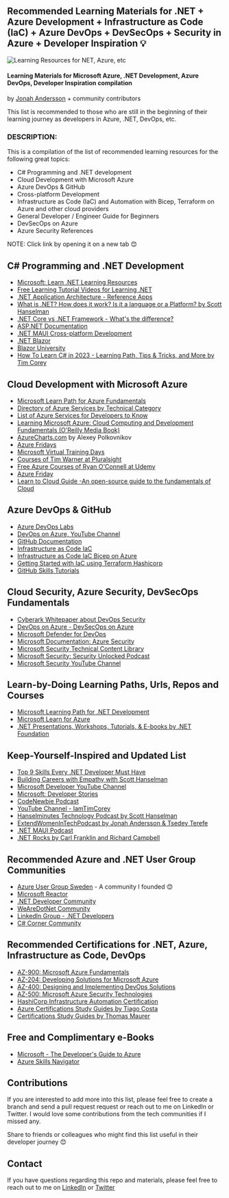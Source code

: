 ## Recommended Learning Materials for .NET + Azure Development + Infrastructure as Code (IaC) + Azure DevOps + DevSecOps + Security in Azure + Developer Inspiration 💡
![Learning Resources for  NET, Azure, etc](https://user-images.githubusercontent.com/14919667/224551645-7e182e84-3e57-45f0-9400-8bcf97cf15b2.png)

#### Learning Materials for Microsoft Azure, .NET Development, Azure DevOps, Developer Inspiration compilation 
by [Jonah Andersson](https://www.linkedin.com/in/jonahandersson) + community contributors 

This list is recommended to those who are still in the beginning of their learning journey as developers in Azure, .NET, DevOps, etc. 

### DESCRIPTION: 

This is a compilation of the list of recommended learning resources for the following great topics:

- C# Programming and .NET development
- Cloud Development with Microsoft Azure
- Azure DevOps & GitHub 
- Cross-platform Development 
- Infrastructure as Code (IaC) and Automation with Bicep, Terraform on Azure and other cloud providers
- General Developer / Engineer Guide for Beginners 
- DevSecOps on Azure 
- Azure Security References

NOTE: Click link by opening it on a new tab 😊

## C# Programming and .NET Development  

- [Microsoft: Learn .NET Learning Resources](https://dotnet.microsoft.com/en-us/learn?WT.mc_id=DT-MVP-5004251) 
- [Free Learning Tutorial Videos for Learning .NET](https://dotnet.microsoft.com/en-us/learn/videos?WT.mc_id=DT-MVP-5004251)
- [.NET Application Architecture - Reference Apps](https://github.com/dotnet-architecture)
- [What is .NET? How does it work? Is it a language or a Platform? by Scott Hanselman](https://www.hanselman.com/blog/what-is-net-how-does-it-work-is-it-a-language-or-a-platform)
- [.NET Core vs .NET Framework - What's the difference?](https://www.youtube.com/watch?v=79UWvR734wI)
- [ASP.NET Documentation](https://learn.microsoft.com/en-us/aspnet/core/?view=aspnetcore-6.0)
- [.NET MAUI Cross-platform Development](https://learn.microsoft.com/en-us/dotnet/maui/what-is-maui?view=net-maui-7.0/?WT.mc_id=DT-MVP-500425)
- [.NET Blazor](https://dotnet.microsoft.com/en-us/apps/aspnet/web-apps/blazor?WT.mc_id=DT-MVP-500425)
- [Blazor University](https://blazor-university.com/)
- [How To Learn C# in 2023 - Learning Path, Tips & Tricks, and More by Tim Corey](https://www.youtube.com/watch?v=hnjly9iBHso)

## Cloud Development with Microsoft Azure

- [Microsoft Learn Path for Azure Fundamentals](https://learn.microsoft.com/en-us/certifications/azure-fundamentals/?WT.mc_id=AZ-MVP-5004251)
- [Directory of Azure Services by Technical Category](https://azure.microsoft.com/en-us/products/?WT.mc_id=AZ-MVP-5004251)
- [List of Azure Services for Developers to Know](https://learn.microsoft.com/en-us/azure/developer/intro/azure-developer-key-services?source=recommendations)
- [Learning Microsoft Azure: Cloud Computing and Development Fundamentals (O'Reilly Media Book)](https://learning.oreilly.com/library/view/learning-microsoft-azure/9781098113315/ "Learning Microsoft Azure: Cloud Computing and Development Fundamentals (O'Reilly Media Book) by Jonah Andersson ") 
- [AzureCharts.com](https://azurecharts.com) by Alexey Polkovnikov 
- [Azure Fridays](https://learn.microsoft.com/en-us/shows/azure-friday/?WT.mc_id=AZ-MVP-5004251)
- [Microsoft Virtual Training Days](https://www.microsoft.com/en-us/trainingdays)
- [Courses of Tim Warner at Pluralsight](https://www.pluralsight.com/authors/tim-warner)
- [Free Azure Courses of Ryan O'Connell at Udemy](https://www.udemy.com/user/ryan-oconnell-3/)
- [Azure Friday](https://learn.microsoft.com/en-us/shows/azure-friday/)
- [Learn to Cloud Guide -An open-source guide to the fundamentals of Cloud](https://learntocloud.guide/)

## Azure DevOps & GitHub

- [Azure DevOps Labs](https://azuredevopslabs.com/)
- [DevOps on Azure, YouTube Channel](https://www.youtube.com/@AzureDevOps)
- [GitHub Documentation](https://docs.github.com/en/get-started/quickstart/git-and-github-learning-resources?WT.mc_id=DT-MVP-500425)
- [Infrastructure as Code IaC](https://learn.microsoft.com/en-us/devops/deliver/what-is-infrastructure-as-code?WT.mc_id=DT-MVP-500425)
- [Infrastructure as Code IaC Bicep on Azure](https://learn.microsoft.com/en-us/azure/azure-resource-manager/bicep/)
- [Getting Started with IaC using Terraform Hashicorp](https://developer.hashicorp.com/terraform/tutorials)
- [GitHub Skills Tutorials](https://skills.github.com/)


## Cloud Security, Azure Security, DevSecOps Fundamentals

- [Cyberark Whitepaper about DevOps Security](https://www.cyberark.com/what-is/devops-security)
- [DevOps on Azure - DevSecOps on Azure](https://www.youtube.com/watch?v=qI8MRbNGKlM=)
- [Microsoft Defender for DevOps](https://learn.microsoft.com/en-us/azure/defender-for-cloud/defender-for-devops-introduction?WT.mc_id=AZ-MVP-500425)
- [Microsoft Documentation: Azure Security](https://learn.microsoft.com/en-us/azure/security?WT.mc_id=AZ-MVP-500425)
- [Microsoft Security Technical Content Library](https://www.microsoft.com/en-us/security/content-library/Home/Index?culture=en-US?WT.mc_id=AZ-MVP-500425)
- [Microsoft Security: Security Unlocked Podcast](https://thecyberwire.com/podcasts/security-unlocked)
- [Microsoft Security YouTube Channel](https://www.youtube.com/microsoftsecurity)

## Learn-by-Doing Learning Paths, Urls, Repos and Courses

- [Microsoft Learning Path for .NET Development](https://learn.microsoft.com/en-us/training/dotnet/?WT.mc_id=DT-MVP-500425)
- [Microsoft Learn for Azure](https://learn.microsoft.com/en-us/training/azure/?WT.mc_id=AZ-MVP-500425)
- [.NET Presentations, Workshops, Tutorials, & E-books by .NET Foundation](https://dotnetfoundation.org/community/resources)

## Keep-Yourself-Inspired and Updated List 

- [Top 9 Skills Every .NET Developer Must Have](https://www.dotnetnakama.com/blog/top-9-skills-every-dotnet-developer-must-have/)
- [Building Careers with Empathy with Scott Hanselman](https://www.youtube.com/watch?v=6eSpILu7wpg)
- [Microsoft Developer YouTube Channel](https://www.youtube.com/@MicrosoftDeveloper)
- [Microsoft: Developer Stories](https://learn.microsoft.com/en-us/shows/developer-stories/)
- [CodeNewbie Podcast](https://www.codenewbie.org/podcast)
- [YouTube Channel - IamTimCorey](https://www.youtube.com/@IAmTimCorey) 
- [Hanselminutes Technology Podcast by Scott Hanselman](https://hanselminutes.com/)
- [ExtendWomenInTechPodcast by Jonah Andersson & Tsedey Terefe](https://podcasts.apple.com/us/podcast/extend-women-in-tech-podcast/id1547225298)
- [.NET MAUI Podcast](https://www.dotnetmauipodcast.com/)
- [.NET Rocks by Carl Franklin and Richard Campbell](https://www.dotnetrocks.com/)

## Recommended Azure and .NET User Group Communities 

- [Azure User Group Sweden](meetup.com/azureusergroupsundsvallsverige) - A community I founded 😊
- [Microsoft Reactor](https://developer.microsoft.com/en-us/reactor?WT.mc_id=DT-MVP-500425)
- [.NET Developer Community](https://dotnet.microsoft.com/en-us/platform/community)
- [WeAreDotNet Community](https://www.wearedotnet.io/)
- [LinkedIn Group - .NET Developers](https://www.linkedin.com/groups/40949/)
- [C# Corner Community](https://www.c-sharpcorner.com/)

## Recommended Certifications for .NET, Azure, Infrastructure as Code, DevOps

- [AZ-900: Microsoft Azure Fundamentals](https://learn.microsoft.com/en-us/certifications/exams/az-900?WT.mc_id=AZ-MVP-500425)
- [AZ-204: Developing Solutions for Microsoft Azure](https://learn.microsoft.com/en-us/certifications/exams/az-204?WT.mc_id=AZ-MVP-500425)
- [AZ-400: Designing and Implementing DevOps Solutions](https://learn.microsoft.com/en-us/certifications/exams/az-400)
- [AZ-500: Microsoft Azure Security Technologies](https://learn.microsoft.com/en-us/certifications/exams/az-500)
- [HashiCorp Infrastructure Automation Certification](https://www.hashicorp.com/certification/terraform-associate)
- [Azure Certifications Study Guides by Tiago Costa](https://www.tiagocosta.com/azure-certifications/)
- [Certifications Study Guides by Thomas Maurer](https://www.thomasmaurer.ch/category/microsoft/certification/)


## Free and Complimentary e-Books 

- [Microsoft - The Developer's Guide to Azure](https://azure.microsoft.com/en-us/resources/whitepapers/developer-guide-to-azure?WT.mc_id=AZ-MVP-500425)
- [Azure Skills Navigator](https://azure.microsoft.com/en-us/resources/azure-skills-navigator-for-developers?WT.mc_id=AZ-MVP-500425)

## Contributions  

If you are interested to add more into this list, please feel free to create a branch and send a pull request request or reach out to me on LinkedIn or Twitter.
I would love some contributions from the tech communities if I missed any. 

Share to friends or colleagues who might find this list useful in their developer journey 😊 

## Contact 

If you have questions regarding this repo and materials, please feel free to reach out to me on [LinkedIn](https://www.linkedin.com/in/jonahandersson) or [Twitter](https://www.twitter.com/cjkodare)
